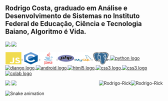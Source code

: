 ## Rodrigo Costa, graduado em Análise e Desenvolvimento de Sistemas no Instituto Federal de Educação, Ciência e Tecnologia Baiano, Algoritmo é Vida.

 <div>
  <a href="https://github.com/Rodrigo-Cn"> 
  <img align="center" height="170em" src="https://github-readme-stats.vercel.app/api?username=Rodrigo-Cn&theme=default"/>
  <img align="center" height="170em" src="https://github-readme-stats.vercel.app/api/top-langs/?username=Rodrigo-Cn&layout=demo&theme=default"/> 

</div>
<div style="display: inline_block"><br>
  <img align="center" alt="Rodrigo-Js" h height="40" width="52" src="https://raw.githubusercontent.com/devicons/devicon/master/icons/javascript/javascript-plain.svg">
  <img align="center" alt="Rodrigo-C"  height="40" width="52" src="https://raw.githubusercontent.com/devicons/devicon/master/icons/c/c-original.svg">
  <img align="center" alt="Rodrigo-Java" height="40" width="52" src="https://github.com/devicons/devicon/blob/master/icons/java/java-original-wordmark.svg">
  <img align="center" alt="Rodrigo-PHP" height="40" width="52" src="https://github.com/devicons/devicon/blob/master/icons/php/php-original.svg">
  <img align="center" alt="Rodrigo-MySQL" height="40" width="52" src="https://github.com/devicons/devicon/blob/master/icons/mysql/mysql-original-wordmark.svg">
  <img align="center" alt="Rodrigo-POSTGRESQL" height="40" width="52" src="https://github.com/devicons/devicon/blob/master/icons/postgresql/postgresql-original.svg">
  <img align="center" src="https://cdn.jsdelivr.net/gh/devicons/devicon/icons/python/python-original.svg" height="40" width="52" alt="python logo"  />
  <img align="center" src="https://cdn.jsdelivr.net/gh/devicons/devicon/icons/django/django-plain.svg" height="40" width="52" alt="django logo"  />
  <img align="center" src="https://cdn.jsdelivr.net/gh/devicons/devicon/icons/android/android-original.svg" height="40" width="52" alt="android logo"  />
  <img align="center" src="https://cdn.jsdelivr.net/gh/devicons/devicon/icons/html5/html5-original.svg" height="40" width="52" alt="html5 logo"  />
  <img align="center" src="https://cdn.jsdelivr.net/gh/devicons/devicon/icons/css3/css3-original.svg" height="40" width="52" alt="css3 logo"  />
  <img align="center" src="https://cdn.jsdelivr.net/gh/devicons/devicon/icons/docker/docker-original.svg" height="40" width="52" alt="css3 logo"  />
 <img align="center" src="https://upload.wikimedia.org/wikipedia/commons/thumb/d/d0/Google_Colaboratory_SVG_Logo.svg/800px-Google_Colaboratory_SVG_Logo.svg.png?20221103151432" height="40" width="52" alt="colab logo"  />
 
   <img align="right" alt="Rodrigo-Rick" alt="Rodrigo-Jupyter" height="200" 
       src="https://media3.giphy.com/media/kyKuZzsa6bShl3SaHe/giphy.webp?cid=ecf05e47be9arzoipfbakno73j0wqu8j7gprb0dz9ugpioef&rid=giphy.webp&ct=s">
   <img align="right" alt="Rodrigo-Rick" alt="Rodrigo-Jupyter" height="200"
       src="https://dl.openseauserdata.com/cache/originImage/files/527a9783c28c70962773a73db797ea4d.gif">
 </div>
 
<div> 
  <a href="https://www.instagram.com/rodrigocn_/" target="_blank" align="center"><img src="https://img.shields.io/badge/-Instagram-%23E4405F?style=for-the-badge&logo=instagram&logoColor=white" target="_blank"></a>
  <a href="linkedin" target="_blank" align="center"><img src="https://img.shields.io/badge/-LinkedIn-%230077B5?style=for-the-badge&logo=linkedin&logoColor=white" target="_blank"></a> 

  ![Snake animation]()
 
</div>
